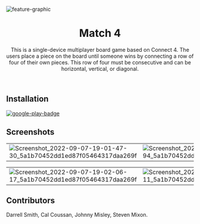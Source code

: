 ![feature-graphic](https://user-images.githubusercontent.com/89669123/188997982-308eac46-2977-4944-91e8-58f5632c7d27.png)

<div align="center">
<h1>Match 4</h1>
<p>
This is a single-device multiplayer board game based on Connect 4. The users place a piece 
on the board until someone wins by connecting a row of four of their own pieces. This row of
four must be consecutive and can be horizontal, vertical, or diagonal.
</p>
</div>
<br/>

## Installation

<a style="width:150px" href="https://play.google.com/store/apps/details?id=com.C4.match4application">![google-play-badge](https://user-images.githubusercontent.com/89669123/189005406-8166666b-8bf3-47c5-a81e-849cbd0f1f17.png)</a>

## Screenshots

| | |
|----|----|
|![Screenshot_2022-09-07-19-01-47-30_5a1b70452dd1ed87f05464317daa269f](https://user-images.githubusercontent.com/89669123/188998786-988b1285-f25c-4621-a236-3f6acf86ea56.jpg)|![Screenshot_2022-09-07-19-01-57-94_5a1b70452dd1ed87f05464317daa269f](https://user-images.githubusercontent.com/89669123/188998798-5dc6ce2a-b48e-4978-a20b-c73b232f27c0.jpg)|

| | |
|----|----|
|![Screenshot_2022-09-07-19-02-06-17_5a1b70452dd1ed87f05464317daa269f](https://user-images.githubusercontent.com/89669123/188998828-463ca20e-b42a-46d3-8aa8-c0b6312e99ad.jpg)|![Screenshot_2022-09-07-19-02-19-11_5a1b70452dd1ed87f05464317daa269f](https://user-images.githubusercontent.com/89669123/188998837-ef33f855-80d0-4552-ab57-8888c65cdd84.jpg)|

## Contributors

Darrell Smith, Cal Coussan, Johnny Misley, Steven Mixon.
